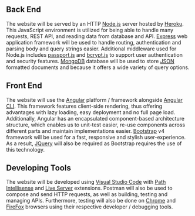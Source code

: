 ## Back End

The website will be served by an HTTP [Node.js](https://nodejs.org/) server hosted by [Heroku](https://www.heroku.com/). This JavaScript environment is utilized for being able to handle many requests, REST API, and reading data from database and API. [Express](https://expressjs.com/) web application framework will be used to handle routing, authentication and parsing body and query strings easier. Additional middleware used for Node.js includes [passport.js](http://www.passportjs.org/) and [bcrypt.js](https://www.npmjs.com/package/bcryptjs) to support user authentication and security features. [MongoDB](https://www.mongodb.com/) database will be used to store [JSON](https://www.json.org/json-en.html) formatted documents and because it offers a wide variety of query options.

## Front End

The website will use the [Angular](https://angular.io/)  platform / framework alongside [Angular CLI](https://cli.angular.io/).  This framework features client-side rendering, thus offering advantages with lazy loading, easy deployment and no full page load.  Additionally, Angular has an encapsulated component-based architecture structure, which enables us to unit-test easier, re-use components across different parts and maintain implementations easier.  [Bootstrap](https://getbootstrap.com/) v4 framework will be used for a fast, responsive and stylish user-experience. As a result, [JQuery](https://jquery.com/) will also be required as Bootstrap requires the use of this technology.

## Developing Tools

The website will be developed using [Visual Studio Code](https://code.visualstudio.com/) with [Path Intellisense](https://marketplace.visualstudio.com/items?itemName=christian-kohler.path-intellisense) and [Live Server](https://marketplace.visualstudio.com/items?itemName=ritwickdey.LiveServer) extensions. Postman will also be used to compose and send HTTP requests, as well as building, testing and managing APIs. Furthermore, testing will also be done on [Chrome](https://developers.google.com/web/tools/chrome-devtools) and [FireFox](https://developer.mozilla.org/en-US/docs/Tools) browsers using their respective developer / debugging tools.